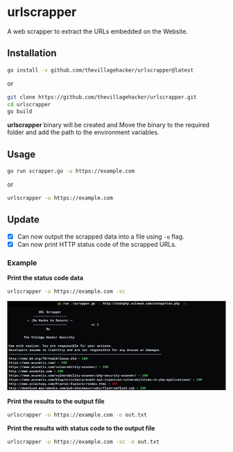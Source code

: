# urlscrapper
A web scrapper to extract the URLs embedded on the Website.

## Installation

```sh
go install -v github.com/thevillagehacker/urlscrapper@latest
```

or
              
```sh
git clone https://github.com/thevillagehacker/urlscrapper.git
cd urlscrapper
go build
```

**urlscrapper** binary will be created and Move the binary to the required folder and add the path to the environment variables.

## Usage
```sh
go run scrapper.go -u https://example.com
```

or

```sh
urlscrapper -u https://example.com
```

## Update
- [X] Can now output the scrapped data into a file using `-o` flag.
- [X] Can now print HTTP status code of the scrapped URLs.

### Example

**Print the status code data**

```sh
urlscrapper -u https://example.com -sc
```

![img](/assets/usage.png)

**Print the results to the output file**

```sh
urlscrapper -u https://example.com -o out.txt
```

**Print the results with status code to the output file**

```sh
urlscrapper -u https://example.com -sc -o out.txt
```